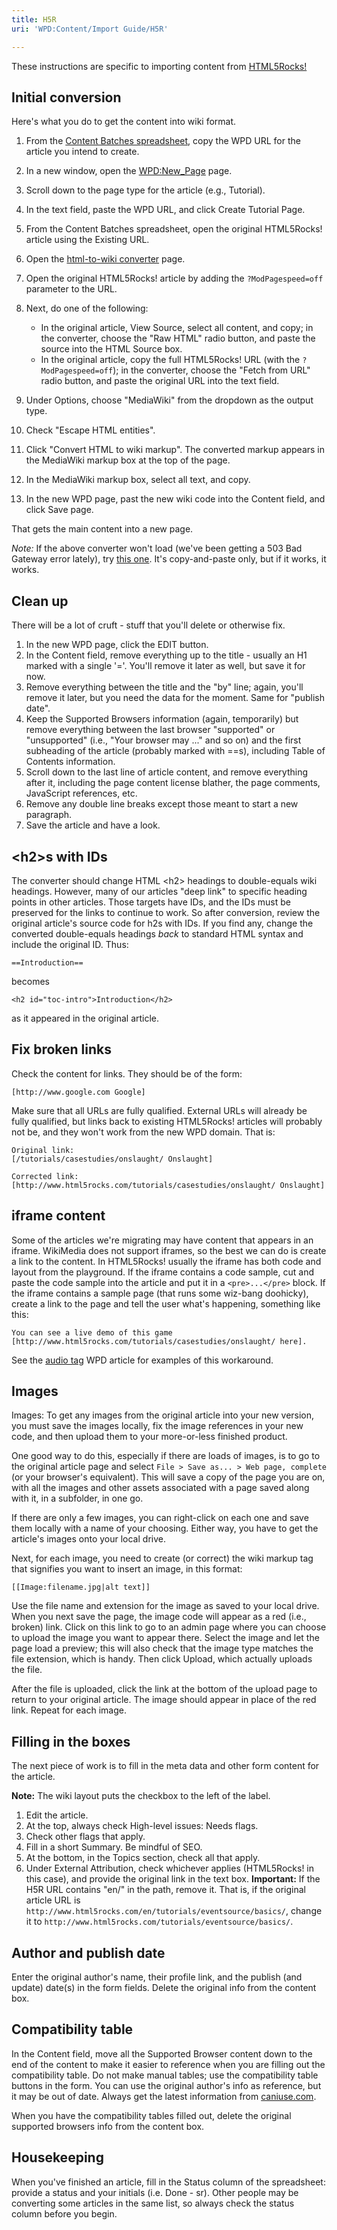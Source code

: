```yaml
---
title: H5R
uri: 'WPD:Content/Import Guide/H5R'

---
```

These instructions are specific to importing content from [HTML5Rocks!](http://www.html5rocks.com/)

## <span>Initial conversion</span>

Here's what you do to get the content into wiki format.

1.  From the [Content Batches spreadsheet](https://docs.google.com/a/google.com/spreadsheet/ccc?key=0AkRs-89PKiZpdHBqN2poNnJjV1c0N1FCYlN3ZUtpZ3c&pli=1#gid=0), copy the WPD URL for the article you intend to create.
2.  In a new window, open the [WPD:New\_Page](http://docs.webplatform.org/wiki/WPD:New_Page) page.
3.  Scroll down to the page type for the article (e.g., Tutorial).
4.  In the text field, paste the WPD URL, and click Create Tutorial Page.
5.  From the Content Batches spreadsheet, open the original HTML5Rocks! article using the Existing URL.
6.  Open the [html-to-wiki converter](http://toolserver.org/~diberri/cgi-bin/html2wiki/index.cgi) page.
7.  Open the original HTML5Rocks! article by adding the `?ModPagespeed=off` parameter to the URL.
8.  Next, do one of the following:
    -   In the original article, View Source, select all content, and copy; in the converter, choose the "Raw HTML" radio button, and paste the source into the HTML Source box.
    -   In the original article, copy the full HTML5Rocks! URL (with the `?ModPagespeed=off`); in the converter, choose the "Fetch from URL" radio button, and paste the original URL into the text field.

9.  Under Options, choose "MediaWiki" from the dropdown as the output type.
10. Check "Escape HTML entities".
11. Click "Convert HTML to wiki markup". The converted markup appears in the MediaWiki markup box at the top of the page.
12. In the MediaWiki markup box, select all text, and copy.
13. In the new WPD page, past the new wiki code into the Content field, and click Save page.

That gets the main content into a new page.

*Note:* If the above converter won't load (we've been getting a 503 Bad Gateway error lately), try [this one](http://labs.seapine.com/htmltowiki.cgi). It's copy-and-paste only, but if it works, it works.

## <span>Clean up</span>

There will be a lot of cruft - stuff that you'll delete or otherwise fix.

1.  In the new WPD page, click the EDIT button.
2.  In the Content field, remove everything up to the title - usually an H1 marked with a single '='. You'll remove it later as well, but save it for now.
3.  Remove everything between the title and the "by" line; again, you'll remove it later, but you need the data for the moment. Same for "publish date".
4.  Keep the Supported Browsers information (again, temporarily) but remove everything between the last browser "supported" or "unsupported" (i.e., "Your browser may ..." and so on) and the first subheading of the article (probably marked with ==s), including Table of Contents information.
5.  Scroll down to the last line of article content, and remove everything after it, including the page content license blather, the page comments, JavaScript references, etc.
6.  Remove any double line breaks except those meant to start a new paragraph.
7.  Save the article and have a look.

## <span>\<h2\>s with IDs</span>

The converter should change HTML \<h2\> headings to double-equals wiki headings. However, many of our articles "deep link" to specific heading points in other articles. Those targets have IDs, and the IDs must be preserved for the links to continue to work. So after conversion, review the original article's source code for h2s with IDs. If you find any, change the converted double-equals headings *back* to standard HTML syntax and include the original ID. Thus:

    ==Introduction==

becomes

    <h2 id="toc-intro">Introduction</h2>

as it appeared in the original article.

## <span>Fix broken links</span>

Check the content for links. They should be of the form:

    [http://www.google.com Google]

Make sure that all URLs are fully qualified. External URLs will already be fully qualified, but links back to existing HTML5Rocks! articles will probably not be, and they won't work from the new WPD domain. That is:

    Original link:
    [/tutorials/casestudies/onslaught/ Onslaught]

    Corrected link:
    [http://www.html5rocks.com/tutorials/casestudies/onslaught/ Onslaught]

## <span>iframe content</span>

Some of the articles we're migrating may have content that appears in an iframe. WikiMedia does not support iframes, so the best we can do is create a link to the content. In HTML5Rocks! usually the iframe has both code and layout from the playground. If the iframe contains a code sample, cut and paste the code sample into the article and put it in a `<pre>...</pre>` block. If the iframe contains a sample page (that runs some wiz-bang doohicky), create a link to the page and tell the user what's happening, something like this:

    You can see a live demo of this game  [http://www.html5rocks.com/tutorials/casestudies/onslaught/ here].

See the [audio tag](http://docs.webplatform.org/wiki/tutorials/audio_tag) WPD article for examples of this workaround.

## <span>Images</span>

Images: To get any images from the original article into your new version, you must save the images locally, fix the image references in your new code, and then upload them to your more-or-less finished product.

One good way to do this, especially if there are loads of images, is to go to the original article page and select `File > Save as... > Web page, complete` (or your browser's equivalent). This will save a copy of the page you are on, with all the images and other assets associated with a page saved along with it, in a subfolder, in one go.

If there are only a few images, you can right-click on each one and save them locally with a name of your choosing. Either way, you have to get the article's images onto your local drive.

Next, for each image, you need to create (or correct) the wiki markup tag that signifies you want to insert an image, in this format:

    [[Image:filename.jpg|alt text]]

Use the file name and extension for the image as saved to your local drive. When you next save the page, the image code will appear as a red (i.e., broken) link. Click on this link to go to an admin page where you can choose to upload the image you want to appear there. Select the image and let the page load a preview; this will also check that the image type matches the file extension, which is handy. Then click Upload, which actually uploads the file.

After the file is uploaded, click the link at the bottom of the upload page to return to your original article. The image should appear in place of the red link. Repeat for each image.

## <span>Filling in the boxes</span>

The next piece of work is to fill in the meta data and other form content for the article.

**Note:** The wiki layout puts the checkbox to the left of the label.

1.  Edit the article.
2.  At the top, always check High-level issues: Needs flags.
3.  Check other flags that apply.
4.  Fill in a short Summary. Be mindful of SEO.
5.  At the bottom, in the Topics section, check all that apply.
6.  Under External Attribution, check whichever applies (HTML5Rocks! in this case), and provide the original link in the text box. **Important:** If the H5R URL contains "en/" in the path, remove it. That is, if the original article URL is `http://www.html5rocks.com/en/tutorials/eventsource/basics/`, change it to `http://www.html5rocks.com/tutorials/eventsource/basics/`.

## <span>Author and publish date</span>

Enter the original author's name, their profile link, and the publish (and update) date(s) in the form fields. Delete the original info from the content box.

## <span>Compatibility table</span>

In the Content field, move all the Supported Browser content down to the end of the content to make it easier to reference when you are filling out the compatibility table. Do not make manual tables; use the compatibility table buttons in the form. You can use the original author's info as reference, but it may be out of date. Always get the latest information from [caniuse.com](http://caniuse.com/).

When you have the compatibility tables filled out, delete the original supported browsers info from the content box.

## <span>Housekeeping</span>

When you've finished an article, fill in the Status column of the spreadsheet: provide a status and your initials (i.e. Done - sr). Other people may be converting some articles in the same list, so always check the status column before you begin.